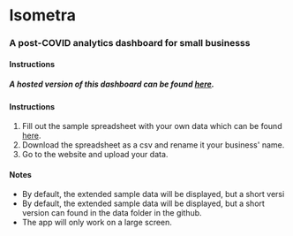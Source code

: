 # Isometra
### A post-COVID analytics dashboard for small businesss

#### Instructions


##### A hosted version of this dashboard can be found [here](https://isometra.herokuapp.com).

#### Instructions

1. Fill out the sample spreadsheet with your own data which can be found  [here](https://docs.google.com/spreadsheets/d/1imFxnuee1Znkc0mKbfDLxQ6a755gD3DmkFzPFHMifB8/edit#gid=0).
2. Download the spreadsheet as a csv and rename it your business' name. 
3. Go to the website and upload your data. 

#### Notes

- By default, the extended sample data will be displayed, but a short versi
- By default, the extended sample data will be displayed, but a short version can found in the data folder in the github.
- The app will only work on a large screen. 